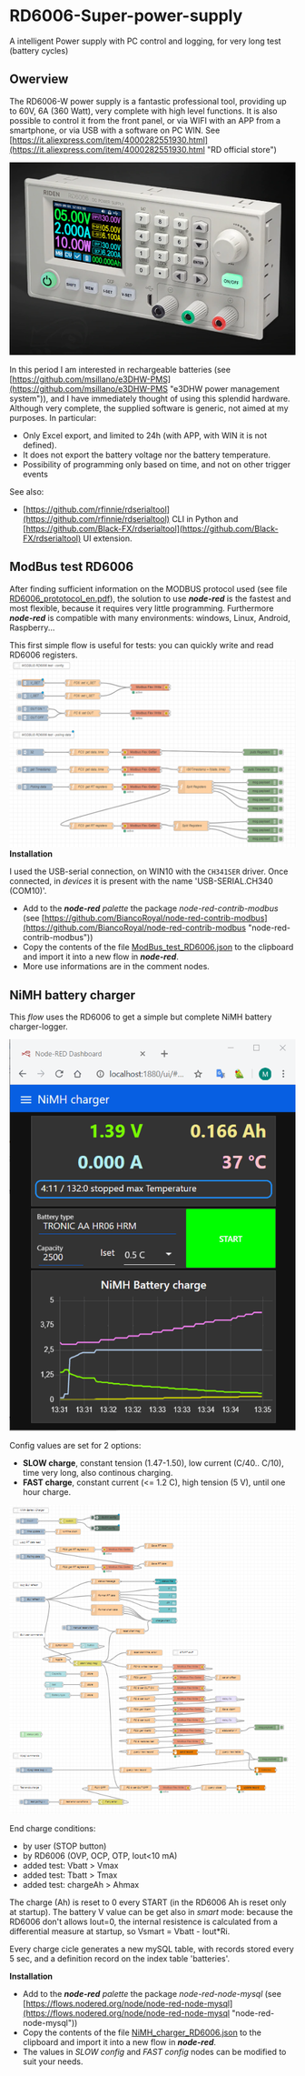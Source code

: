 # RD6006-Super-power-supply
A intelligent Power supply with PC control and logging, for very long test (battery cycles)
## Owerview
The RD6006-W power supply is a fantastic professional tool, providing up to 60V, 6A (360 Watt), very complete with high level functions. It is also possible to control it from the front panel, or via WIFI with an APP from a smartphone, or via USB with a software on PC WIN. See [https://it.aliexpress.com/item/4000282551930.html](https://it.aliexpress.com/item/4000282551930.html "RD official store")

![RD6006](images/2020-02-17.081154.shot.png)

In this period I am interested in rechargeable batteries (see [https://github.com/msillano/e3DHW-PMS](https://github.com/msillano/e3DHW-PMS "e3DHW power management system")), and I have immediately thought of using this splendid hardware.
Although very complete, the supplied software is generic, not aimed at my purposes. In particular:

- Only Excel export, and limited to 24h (with APP, with WIN it is not defined).
- It does not export the battery voltage nor the battery temperature.
- Possibility of programming only based on time, and not on other trigger events

See also:

- [https://github.com/rfinnie/rdserialtool](https://github.com/rfinnie/rdserialtool)  CLI in Python and  [https://github.com/Black-FX/rdserialtool](https://github.com/Black-FX/rdserialtool) UI extension.
 
## ModBus test RD6006
After finding sufficient information on the MODBUS protocol used (see file [RD6006_prototocol_en.pdf](RD6006_prototocol_en.pdf "RD6006 prototocol reverse engineering")), the solution to use ***node-red*** is the fastest and most flexible, because it requires very little programming. Furthermore
***node-red*** is compatible with many environments: windows, Linux, Android, Raspberry...

This first simple flow is useful for tests: you can quickly write and read RD6006 registers.
![ModBus test RD6006](images\2020-02-16.202430.shot.png)
**Installation**

I used the USB-serial connection, on WIN10 with the `CH341SER` driver. Once connected, in *devices* it is present with the name 'USB-SERIAL.CH340 (COM10)'.

- Add to the ***node-red** palette* the package *node-red-contrib-modbus* (see [https://github.com/BiancoRoyal/node-red-contrib-modbus](https://github.com/BiancoRoyal/node-red-contrib-modbus "node-red-contrib-modbus"))
- Copy the contents of the file [ModBus_test_RD6006.json](ModBus_test_RD6006.json "ModBus test RD6006") to the clipboard and import it into a new flow in ***node-red***.
- More use informations are in the comment nodes.

## NiMH battery charger
This *flow* uses the RD6006 to get a simple but complete NiMH battery charger-logger.

![](images\2020-02-20.134707.shot.png)



 Config values are set for 2 options:

- **SLOW charge**, constant tension (1.47-1.50), low current (C/40.. C/10), time very long, also continous charging. 
- **FAST charge**, constant current (<= 1.2 C), high tension (5 V), until one hour charge.

 ![](images\2020-02-20.134433.shot.png)

End charge conditions:

- by user (STOP button)
- by RD6006 (OVP, OCP, OTP, Iout<10 mA)
- added test: Vbatt > Vmax
- added test: Tbatt > Tmax
- added test: chargeAh > Ahmax

The charge (Ah) is reset to 0 every START (in the RD6006 Ah is reset only at startup).
The battery V value can be get also in *smart* mode: because the RD6006 don't allows Iout=0, the internal resistence is calculated from a differential measure at startup, so Vsmart = Vbatt - Iout*Ri.

Every charge cicle generates a new mySQL table, with records stored every 5 sec, and a definition record on the index table 'batteries'. 

**Installation**

- Add to the ***node-red** palette* the package *node-red-node-mysql*
  (see [https://flows.nodered.org/node/node-red-node-mysql](https://flows.nodered.org/node/node-red-node-mysql "node-red-node-mysql"))
- Copy the contents of the file [NiMH_charger_RD6006.json](NiMH_charger_RD6006.json "NiMH_charger_RD6006") to the clipboard and import it into a new flow in ***node-red***.
- The values in *SLOW config* and *FAST config* nodes can be modified to suit your needs.
